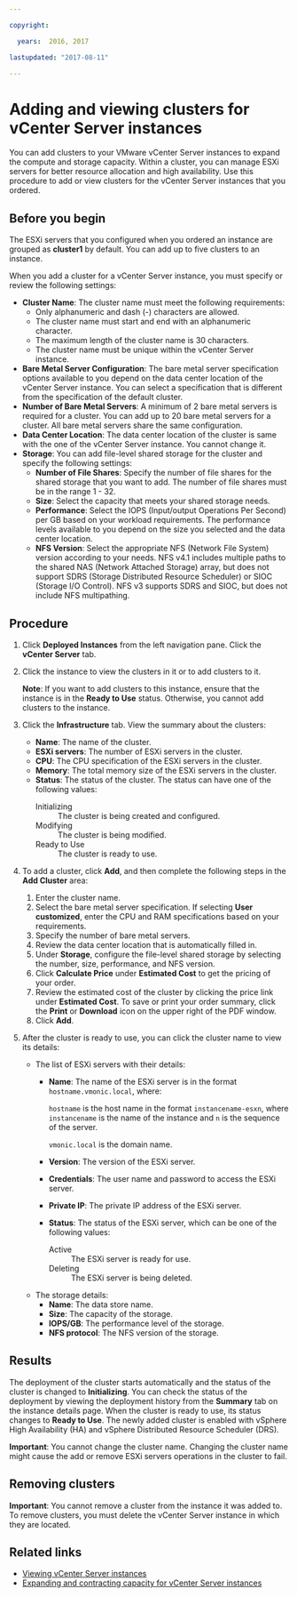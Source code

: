 ```yaml
---

copyright:

  years:  2016, 2017

lastupdated: "2017-08-11"

---
```


# Adding and viewing clusters for vCenter Server instances

You can add clusters to your VMware vCenter Server instances to expand the compute and storage capacity. Within a cluster, you can manage ESXi servers for better resource allocation and high availability. Use this procedure to add or view clusters for the vCenter Server instances that you ordered.

## Before you begin

The ESXi servers that you configured when you ordered an instance are grouped as **cluster1** by default. You can add up to five clusters to an instance.

When you add a cluster for a vCenter Server instance, you must specify or review the following settings:
* **Cluster Name**: The cluster name must meet the following requirements:
  * Only alphanumeric and dash (-) characters are allowed.
  * The cluster name must start and end with an alphanumeric character.
  * The maximum length of the cluster name is 30 characters.
  * The cluster name must be unique within the vCenter Server instance.
* **Bare Metal Server Configuration**: The bare metal server specification options available to you depend on the data center location of the vCenter Server instance. You can select a specification that is different from the specification of the default cluster.
* **Number of Bare Metal Servers**: A minimum of 2 bare metal servers is required for a cluster. You can add up to 20 bare metal servers for a cluster. All bare metal servers share the same configuration.
* **Data Center Location**: The data center location of the cluster is same with the one of the vCenter Server instance. You cannot change it.
* **Storage**: You can add file-level shared storage for the cluster and specify the following settings:
  * **Number of File Shares**: Specify the number of file shares for the shared storage that you want to add. The number of file shares
  must be in the range 1 - 32. <!-- the range to change to 1 - 32 per github 3545 -->
  * **Size**: Select the capacity that meets your shared storage needs.
  * **Performance**: Select the IOPS (Input/output Operations Per Second) per GB based on your workload requirements. The performance
  levels available to you depend on the size you selected and the data center location.
  * **NFS Version**: Select the appropriate NFS (Network File System) version according to your needs. NFS v4.1 includes multiple paths
  to the shared NAS (Network Attached Storage) array, but does not support SDRS (Storage Distributed Resource Scheduler) or SIOC
  (Storage I/O Control). NFS v3 supports SDRS and SIOC, but does not include NFS multipathing.

## Procedure

1. Click **Deployed Instances** from the left navigation pane. Click the **vCenter Server** tab.
2. Click the instance to view the clusters in it or to add clusters to it.

   **Note**: If you want to add clusters to this instance, ensure that the instance is in the **Ready to Use** status. Otherwise, you cannot add clusters to the instance.
3. Click the **Infrastructure** tab. View the summary about the clusters:
   * **Name**: The name of the cluster.
   * **ESXi servers**: The number of ESXi servers in the cluster.
   * **CPU**: The CPU specification of the ESXi servers in the cluster.
   * **Memory**: The total memory size of the ESXi servers in the cluster.
   * **Status**: The status of the cluster. The status can have one of the following values:
     <dl class="dl">
         <dt class="dt dlterm">Initializing</dt>
         <dd class="dd">The cluster is being created and configured.</dd>
         <dt class="dt dlterm">Modifying</dt>
         <dd class="dd">The cluster is being modified.</dd>
         <dt class="dt dlterm">Ready to Use</dt>
         <dd class="dd">The cluster is ready to use.</dd>
     </dl>
4. To add a cluster, click **Add**, and then complete the following steps in the **Add Cluster** area:
   1. Enter the cluster name.
   2. Select the bare metal server specification. If selecting **User customized**, enter the CPU and RAM specifications based on your requirements.
   3. Specify the number of bare metal servers.
   4. Review the data center location that is automatically filled in.
   5. Under **Storage**, configure the file-level shared storage by selecting the number, size, performance, and NFS version.
   6. Click **Calculate Price** under **Estimated Cost** to get the pricing of your order.
   7. Review the estimated cost of the cluster by clicking the price link under **Estimated Cost**. To save or print your order summary,
   click the **Print** or **Download** icon on the upper right of the PDF window.
   8. Click **Add**.

5. After the cluster is ready to use, you can click the cluster name to view its details:
   * The list of ESXi servers with their details:
     * **Name**: The name of the ESXi server is in the format `hostname.vmonic.local`, where:

       `hostname` is the host name in the format `instancename-esxn`, where `instancename` is the name of the instance and `n` is the sequence of the server.

       `vmonic.local` is the domain name.
     * **Version**: The version of the ESXi server.
     * **Credentials**: The user name and password to access the ESXi server.
     * **Private IP**: The private IP address of the ESXi server.
     * **Status**: The status of the ESXi server, which can be one of the following values:
        <dl class="dl">
        <dt class="dt dlterm">Active</dt>
        <dd class="dd">The ESXi server is ready for use. </dd>
        <dt class="dt dlterm">Deleting</dt>
        <dd class="dd">The ESXi server is being deleted.</dd>
        </dl>
   * The storage details:
     * **Name**: The data store name.
     * **Size**: The capacity of the storage.
     * **IOPS/GB**: The performance level of the storage.
     * **NFS protocol**: The NFS version of the storage.

## Results

The deployment of the cluster starts automatically and the status of the cluster is changed to **Initializing**. You can check the status of the deployment by viewing the deployment history from the **Summary** tab on the instance details page. When the cluster is ready to use, its status changes to **Ready to Use**. The newly added cluster is enabled with vSphere High Availability (HA) and vSphere Distributed Resource Scheduler (DRS).

**Important**: You cannot change the cluster name. Changing the cluster name might cause the add or remove ESXi servers operations in the cluster to fail.

## Removing clusters

**Important**: You cannot remove a cluster from the instance it was added to. To remove clusters, you must delete the vCenter Server instance in which they are located.

## Related links

* [Viewing vCenter Server instances](vc_viewinginstances.html)
* [Expanding and contracting capacity for vCenter Server instances](vc_addingremovingservers.html)
